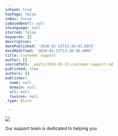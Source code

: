 ```yaml
---
inFeed: true
hasPage: false
inNav: false
isBasedOnUrl: null
inLanguage: null
starred: false
keywords: []
description: ''
datePublished: '2016-02-22T13:26:41.897Z'
dateModified: '2016-02-22T13:10:30.489Z'
title: Customer support
author: []
sourcePath: _posts/2016-02-22-customer-support.md
published: true
authors: []
publisher:
  name: null
  domain: null
  url: null
  favicon: null
_type: Blurb

---
```

![](https://the-grid-user-content.s3-us-west-2.amazonaws.com/f2ba4dd0-72a1-4d4d-ac49-effc698e446e.png)

Our support team is dedicated to helping you